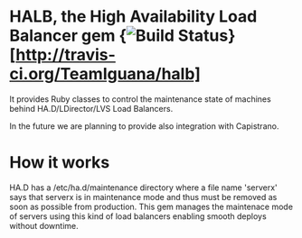 HALB, the High Availability Load Balancer gem {<img src="https://secure.travis-ci.org/TeamIguana/halb.png" alt="Build Status" />}[http://travis-ci.org/TeamIguana/halb]
====================

It provides Ruby classes to control the maintenance state of machines behind HA.D/LDirector/LVS Load Balancers.

In the future we are planning to provide also integration with Capistrano.

How it works
============
HA.D has a /etc/ha.d/maintenance directory where a file name 'serverx' says that serverx is in maintenance mode and thus must be removed as soon as possible from production.
This gem manages the maintenace mode of servers using this kind of load balancers enabling smooth deploys without downtime.
